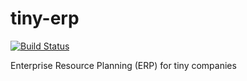 # tiny-erp

[![Build Status](https://api.travis-ci.com/moshthepitt/tiny-erp.svg?branch=master)](https://travis-ci.com/moshthepitt/tiny-erp)

Enterprise Resource Planning (ERP) for tiny companies
